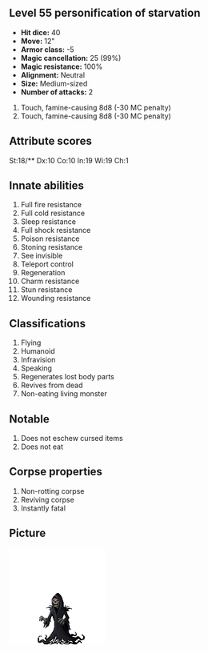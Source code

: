 ## Level 55 personification of starvation
- **Hit dice:** 40
- **Move:** 12"
- **Armor class:** -5
- **Magic cancellation:** 25 (99%)
- **Magic resistance:** 100%
- **Alignment:** Neutral
- **Size:** Medium-sized
- **Number of attacks:** 2
1. Touch, famine-causing 8d8 (-30 MC penalty)
2. Touch, famine-causing 8d8 (-30 MC penalty)
## Attribute scores
St:18/** Dx:10 Co:10 In:19 Wi:19 Ch:1
## Innate abilities
1. Full fire resistance
2. Full cold resistance
3. Sleep resistance
4. Full shock resistance
5. Poison resistance
6. Stoning resistance
7. See invisible
8. Teleport control
9. Regeneration
10. Charm resistance
11. Stun resistance
12. Wounding resistance
## Classifications
1. Flying
2. Humanoid
3. Infravision
4. Speaking
5. Regenerates lost body parts
6. Revives from dead
7. Non-eating living monster
## Notable
1. Does not eschew cursed items
2. Does not eat
## Corpse properties
1. Non-rotting corpse
2. Reviving corpse
3. Instantly fatal
## Picture
![Famine](https://github.com/hyvanmielenpelit/GnollHackTileSet/blob/main/Monsters/famine/famine.png)
